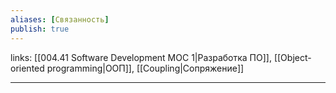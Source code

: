```yaml
---
aliases: [Связанность]
publish: true
---
```

links: [[004.41 Software Development MOC 1|Разработка ПО]], [[Object-oriented programming|ООП]], [[Coupling|Сопряжение]]

---
